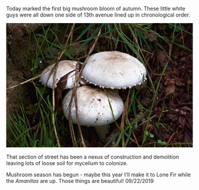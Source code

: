 Today marked the first big mushroom bloom of autumn. These little white guys were all down one side of 13th avenue lined up in chronological order. 

![mushrooms1](/img/mushrooms1.webp)

That section of street has been a nexus of construction and demolition leaving lots of loose soil for mycelium to colonize.

Mushroom season has begun - maybe this year I'll make it to Lone Fir while the *Amanitas* are up. Those things are beautiful! 09/22/2019 
